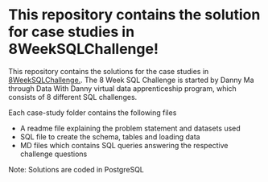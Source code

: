 # This repository contains the solution for case studies in 8WeekSQLChallenge!

This repository contains the solutions for the case studies in [ 8WeekSQLChallenge.](https://8weeksqlchallenge.com). The 8 Week SQL Challenge is started by Danny Ma through Data With Danny virtual data apprenticeship program, which consists of 8 different SQL challenges.

Each case-study folder contains the following files

- A readme file explaining the problem statement and datasets used
- SQL file to create the schema, tables and loading data
- MD files which contains SQL queries answering the respective challenge questions

Note: Solutions are coded in PostgreSQL
